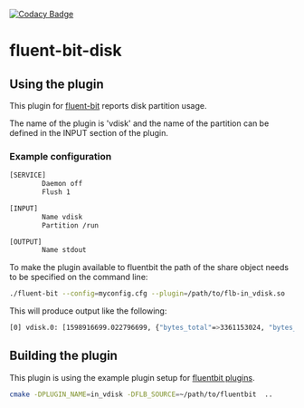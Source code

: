 [![Codacy Badge](https://app.codacy.com/project/badge/Grade/1f419c28498848e5b8bbb6f3c0f1b0ef)](https://www.codacy.com/gh/vorteil/fluent-bit-disk?utm_source=github.com&amp;utm_medium=referral&amp;utm_content=vorteil/fluent-bit-disk&amp;utm_campaign=Badge_Grade)

# fluent-bit-disk

## Using the plugin

This plugin for [fluent-bit](https://github.com/fluent/fluent-bit) reports disk partition usage.

The name of the plugin is 'vdisk' and the name of the partition can be defined in the INPUT
section of the plugin.

### Example configuration

```sh
[SERVICE]
        Daemon off
        Flush 1

[INPUT]
        Name vdisk
        Partition /run

[OUTPUT]
        Name stdout
```

To make the plugin available to fluentbit the path of the share object needs to be specified on the command line:

```sh
./fluent-bit --config=myconfig.cfg --plugin=/path/to/flb-in_vdisk.so
```

This will produce output like the following:

```sh
[0] vdisk.0: [1598916699.022796699, {"bytes_total"=>3361153024, "bytes_free"=>3358642176, "bytes_pct"=>0.074702, "inodes_total"=>4101586, "inodes_free"=>4102966, "inodes_pct"=>0.033634}]
```

## Building the plugin

This plugin is using the example plugin setup for [fluentbit plugins](https://github.com/fluent/fluent-bit-plugin).

```sh
cmake -DPLUGIN_NAME=in_vdisk -DFLB_SOURCE=~/path/to/fluentbit  ..
```
